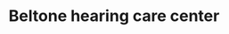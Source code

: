 ---
title: "Beltone hearing care center"
url: /hastings/beltone-hearing-care-center/
shop: hearing aids
---